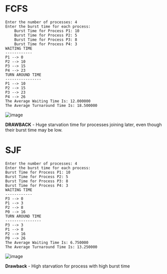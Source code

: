 # FCFS
    Enter the number of processes: 4
    Enter the burst time for each process:
        Burst Time for Process P1: 10
        Burst Time for Process P2: 5
        Burst Time for Process P3: 8
        Burst Time for Process P4: 3
    WAITING TIME
    ------------
    P1 --> 0
    P2 --> 10
    P3 --> 15
    P4 --> 23
    TURN AROUND TIME
    ----------------
    P1 --> 10
    P2 --> 15
    P3 --> 23
    P4 --> 26
    The Average Waiting Time Is: 12.000000
    The Average Turnaround Time Is: 18.500000

![image](https://user-images.githubusercontent.com/26179770/32556075-69862e06-c4c4-11e7-8031-c6353ea928ae.png)

**DRAWBACK** - Huge starvation time for processes joining later, even though their burst time may be low.

# SJF
    Enter the number of processes: 4
    Enter the burst time for each process:
    Burst Time for Process P1: 10
    Burst Time for Process P2: 5
    Burst Time for Process P3: 8
    Burst Time for Process P4: 3
    WAITING TIME
    ------------
    P3 --> 0
    P1 --> 3
    P2 --> 8
    P0 --> 16
    TURN AROUND TIME
    ----------------
    P3 --> 3
    P1 --> 8
    P2 --> 16
    P0 --> 26
    The Average Waiting Time Is: 6.750000
    The Average Turnaround Time Is: 13.250000

![image](https://user-images.githubusercontent.com/26179770/32564198-7f757c98-c4d9-11e7-9657-f08721702bd5.png)

**Drawback** - High starvation for process with high burst time

